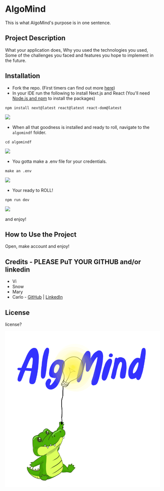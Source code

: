 # AlgoMind
This is what AlgoMind's purpose is in one sentence.

## Project Description
What your application does,
Why you used the technologies you used,
Some of the challenges you faced and features you hope to implement in the future.

## Installation
- Fork the repo. (First timers can find out more [here](https://docs.github.com/en/pull-requests/collaborating-with-pull-requests/working-with-forks/fork-a-repo))
- In your IDE run the following to install Next.js and React (You'll need [Node.js and npm](https://docs.npmjs.com/downloading-and-installing-node-js-and-npm#using-a-node-installer-to-install-nodejs-and-npm) to install the packages)
```
npm install next@latest react@latest react-dom@latest
```
![](https://media.giphy.com/media/v1.Y2lkPTc5MGI3NjExdjZ6aHB4b2JqbzRtYmFpM3B0bGd1N2xkaXptdmhhdXNvOTNndGVpeSZlcD12MV9pbnRlcm5hbF9naWZfYnlfaWQmY3Q9Zw/LyBi9dBFSS2UmpYhha/giphy.gif)
- When all that goodness is installed and ready to roll, navigate to the `algomindf` folder.
```
cd algomindf
```
![](https://media.giphy.com/media/v1.Y2lkPTc5MGI3NjExOHA4Yms1cmMza25odGp2a3R3bTE5YWJ6ZTRvYjl6MjRiOTl0ZXdndiZlcD12MV9pbnRlcm5hbF9naWZfYnlfaWQmY3Q9Zw/vjXxqoDh8aoDz0nayY/giphy.gif)
- You gotta make a .env file for your credentials. 
```
make an .env
```
![](https://media.giphy.com/media/v1.Y2lkPTc5MGI3NjExd2IyZTVmZThsZmR6cWZpdGx1dHp6NzY5dWJkY2Fqb3cxaHpzZm53NCZlcD12MV9pbnRlcm5hbF9naWZfYnlfaWQmY3Q9Zw/ihciRdenYVtcdWgTg9/giphy.gif)
- Your ready to ROLL!
```
npm run dev
```
![](https://media.giphy.com/media/v1.Y2lkPTc5MGI3NjExNzlpbWxtN3B3ZDQ1ajV1ZjU2cWt4MW9kOXh6YmlvdzdwYTNrYmJ5NSZlcD12MV9pbnRlcm5hbF9naWZfYnlfaWQmY3Q9Zw/Cry0AT74822XbOaTcK/giphy.gif)

and enjoy!

## How to Use the Project
Open, make account and enjoy!

## Credits - PLEASE PuT YOUR GITHUB and/or linkedin
- Vi
- Snow
- Mary
- Carlo - [GitHub](https://github.com/CarloQuick) | [LinkedIn](https://www.linkedin.com/in/carloquick/)

## License
license?

![gator](/algomindf/src/images/logo_alligator.png)
